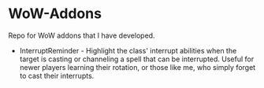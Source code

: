 # WoW-Addons
Repo for WoW addons that I have developed.


* InterruptReminder - Highlight the class' interrupt abilities when the target is casting or channeling a spell that can
be interrupted. Useful for newer players learning their rotation, or those like me, who simply forget to cast their
interrupts.